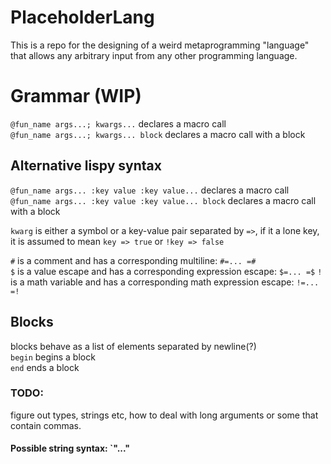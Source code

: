 # PlaceholderLang
This is a repo for the designing of a weird metaprogramming "language" that allows any arbitrary input from any other programming language.  

# Grammar (WIP)
`@fun_name args...; kwargs...` declares a macro call  
`@fun_name args...; kwargs... block` declares a macro call with a block  
## Alternative lispy syntax
`@fun_name args... :key value :key value...` declares a macro call  
`@fun_name args... :key value :key value... block` declares a macro call with a block  

`kwarg` is either a symbol or a key-value pair separated by `=>`, if it a lone key, it is assumed to mean `key => true` or `!key => false`

`#` is a comment and has a corresponding multiline: `#=... =#`  
`$` is a value escape and has a corresponding expression escape: `$=... =$` 
`!` is a math variable and has a corresponding math expression escape: `!=... =!` 

## Blocks
blocks behave as a list of elements separated by newline(?)  
`begin` begins a block  
`end` ends a block

### TODO:
figure out types, strings etc, how to deal with long arguments or some that contain commas.  
#### Possible string syntax: `"..."
